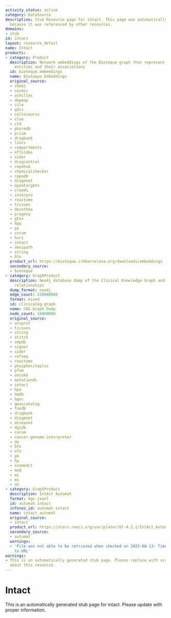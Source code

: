 ```yaml
---
activity_status: active
category: DataSource
description: Stub Resource page for intact. This page was automatically generated
  because it was referenced by other resources.
domains:
- stub
id: intact
layout: resource_detail
name: Intact
products:
- category: Product
  description: Network embeddings of the Bioteque graph that represent biological
    entities and their associations
  id: bioteque.embeddings
  name: Bioteque Embeddings
  original_source:
  - chebi
  - cosmic
  - achilles
  - depmap
  - ccle
  - gdsc
  - cellosaurus
  - clue
  - ctd
  - pharmdb
  - prism
  - drugbank
  - lincs
  - compartments
  - offsides
  - sider
  - drugcentral
  - repohub
  - chemicalchecker
  - repodb
  - disgenet
  - opentargets
  - creeds
  - interpro
  - reactome
  - tissues
  - dorothea
  - progeny
  - gtex
  - hpa
  - go
  - corum
  - huri
  - intact
  - omnipath
  - string
  - bto
  product_url: https://bioteque.irbbarcelona.org/downloads/embeddings
  secondary_source:
  - bioteque
- category: GraphProduct
  description: Neo4j database dump of the Clinical Knowledge Graph and additional
    relationships
  dump_format: neo4j
  edge_count: 220000000
  format: mixed
  id: clinicalkg.graph
  name: CKG Graph Dump
  node_count: 16000000
  original_source:
  - uniprot
  - tissues
  - string
  - stitch
  - smpdb
  - signor
  - sider
  - refseq
  - reactome
  - phosphositeplus
  - pfam
  - oncokb
  - mutationds
  - intact
  - hpa
  - hmdb
  - hgnc
  - gwascatalog
  - foodb
  - drugbank
  - disgenet
  - diseases
  - dgidb
  - corum
  - cancer-genome-interpreter
  - do
  - bto
  - efo
  - go
  - hp
  - snomedct
  - mod
  - mi
  - ms
  - uo
- category: GraphProduct
  description: IntAct Automat
  format: kgx-jsonl
  id: automat.intact
  infores_id: automat-intact
  name: intact_automat
  original_source:
  - intact
  product_url: https://stars.renci.org/var/plater/bl-4.2.1/IntAct_Automat/e5b936f966a02c2c/
  secondary_source:
  - automat
  warnings:
  - 'File was not able to be retrieved when checked on 2025-08-13: Timeout connecting
    to URL'
warnings:
- This is an automatically generated stub page. Please replace with accurate information
  about this resource.
---
```

# Intact

This is an automatically generated stub page for intact. Please update with proper information.